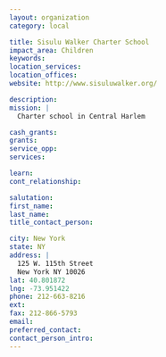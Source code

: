 ```yaml
---
layout: organization
category: local

title: Sisulu Walker Charter School
impact_area: Children
keywords: 
location_services: 
location_offices: 
website: http://www.sisuluwalker.org/

description: 
mission: |
  Charter school in Central Harlem

cash_grants: 
grants: 
service_opp: 
services: 

learn: 
cont_relationship: 

salutation: 
first_name: 
last_name: 
title_contact_person: 

city: New York
state: NY
address: |
  125 W. 115th Street     
  New York NY 10026
lat: 40.801872
lng: -73.951422
phone: 212-663-8216
ext: 
fax: 212-866-5793
email: 
preferred_contact: 
contact_person_intro: 
---
```

